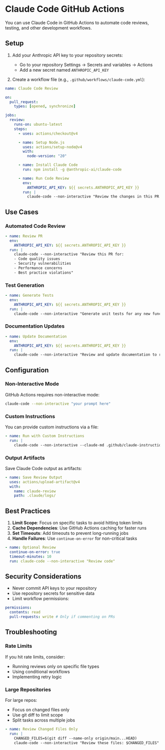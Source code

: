 # Claude Code GitHub Actions

You can use Claude Code in GitHub Actions to automate code reviews, testing, and other development workflows.

## Setup

1. Add your Anthropic API key to your repository secrets:
   - Go to your repository Settings → Secrets and variables → Actions
   - Add a new secret named `ANTHROPIC_API_KEY`

2. Create a workflow file (e.g., `.github/workflows/claude-code.yml`):

```yaml
name: Claude Code Review

on:
  pull_request:
    types: [opened, synchronize]

jobs:
  review:
    runs-on: ubuntu-latest
    steps:
      - uses: actions/checkout@v4

      - name: Setup Node.js
        uses: actions/setup-node@v4
        with:
          node-version: "20"

      - name: Install Claude Code
        run: npm install -g @anthropic-ai/claude-code

      - name: Run Code Review
        env:
          ANTHROPIC_API_KEY: ${{ secrets.ANTHROPIC_API_KEY }}
        run: |
          claude-code --non-interactive "Review the changes in this PR for potential issues"
```

## Use Cases

### Automated Code Review

```yaml
- name: Review PR
  env:
    ANTHROPIC_API_KEY: ${{ secrets.ANTHROPIC_API_KEY }}
  run: |
    claude-code --non-interactive "Review this PR for:
    - Code quality issues
    - Security vulnerabilities
    - Performance concerns
    - Best practice violations"
```

### Test Generation

```yaml
- name: Generate Tests
  env:
    ANTHROPIC_API_KEY: ${{ secrets.ANTHROPIC_API_KEY }}
  run: |
    claude-code --non-interactive "Generate unit tests for any new functions that lack test coverage"
```

### Documentation Updates

```yaml
- name: Update Documentation
  env:
    ANTHROPIC_API_KEY: ${{ secrets.ANTHROPIC_API_KEY }}
  run: |
    claude-code --non-interactive "Review and update documentation to reflect code changes in this PR"
```

## Configuration

### Non-Interactive Mode

GitHub Actions requires non-interactive mode:

```bash
claude-code --non-interactive "your prompt here"
```

### Custom Instructions

You can provide custom instructions via a file:

```yaml
- name: Run with Custom Instructions
  run: |
    claude-code --non-interactive --claude-md .github/claude-instructions.md "Review this code"
```

### Output Artifacts

Save Claude Code output as artifacts:

```yaml
- name: Save Review Output
  uses: actions/upload-artifact@v4
  with:
    name: claude-review
    path: .claude/logs/
```

## Best Practices

1. **Limit Scope**: Focus on specific tasks to avoid hitting token limits
2. **Cache Dependencies**: Use GitHub Actions caching for faster runs
3. **Set Timeouts**: Add timeouts to prevent long-running jobs
4. **Handle Failures**: Use `continue-on-error` for non-critical tasks

```yaml
- name: Optional Review
  continue-on-error: true
  timeout-minutes: 10
  run: claude-code --non-interactive "Review code"
```

## Security Considerations

- Never commit API keys to your repository
- Use repository secrets for sensitive data
- Limit workflow permissions:

```yaml
permissions:
  contents: read
  pull-requests: write # Only if commenting on PRs
```

## Troubleshooting

### Rate Limits

If you hit rate limits, consider:

- Running reviews only on specific file types
- Using conditional workflows
- Implementing retry logic

### Large Repositories

For large repos:

- Focus on changed files only
- Use git diff to limit scope
- Split tasks across multiple jobs

```yaml
- name: Review Changed Files Only
  run: |
    CHANGED_FILES=$(git diff --name-only origin/main...HEAD)
    claude-code --non-interactive "Review these files: $CHANGED_FILES"
```
